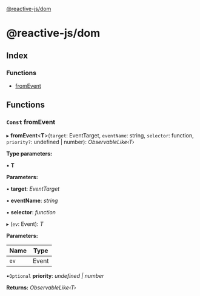 [@reactive-js/dom](README.md)

# @reactive-js/dom

## Index

### Functions

* [fromEvent](README.md#const-fromevent)

## Functions

### `Const` fromEvent

▸ **fromEvent**<**T**>(`target`: EventTarget, `eventName`: string, `selector`: function, `priority?`: undefined | number): *ObservableLike‹T›*

**Type parameters:**

▪ **T**

**Parameters:**

▪ **target**: *EventTarget*

▪ **eventName**: *string*

▪ **selector**: *function*

▸ (`ev`: Event): *T*

**Parameters:**

Name | Type |
------ | ------ |
`ev` | Event |

▪`Optional`  **priority**: *undefined | number*

**Returns:** *ObservableLike‹T›*
